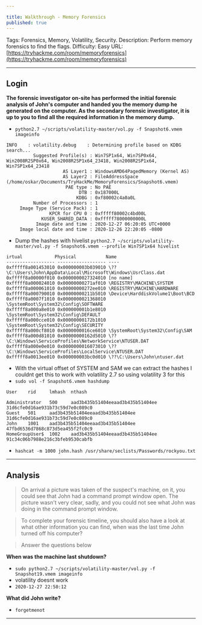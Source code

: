 ```yaml
---

title: Walkthrough - Memory Forensics
published: true
---
```


Tags: Forensics, Memory, Volatility, Security.
Description: Perform memory forensics to find the flags.
Difficulty: Easy
URL: [https://tryhackme.com/room/memoryforensics](https://tryhackme.com/room/memoryforensics)

* * *

## Login

**The forensic investigator on-site has performed the initial forensic analysis of John's computer and handed you the memory dump he generated on the computer. As the secondary forensic investigator, it is up to you to find all the required information in the memory dump.**

- `python2.7 ~/scripts/volatility-master/vol.py -f Snapshot6.vmem imageinfo`

```
INFO    : volatility.debug    : Determining profile based on KDBG search...
          Suggested Profile(s) : Win7SP1x64, Win7SP0x64, Win2008R2SP0x64, Win2008R2SP1x64_23418, Win2008R2SP1x64, Win7SP1x64_23418
                     AS Layer1 : WindowsAMD64PagedMemory (Kernel AS)
                     AS Layer2 : FileAddressSpace (/home/oskar/Documents/TryHackMe/MemoryForensics/Snapshot6.vmem)
                      PAE type : No PAE
                           DTB : 0x187000L
                          KDBG : 0xf80002c4a0a0L
          Number of Processors : 1
     Image Type (Service Pack) : 1
                KPCR for CPU 0 : 0xfffff80002c4bd00L
             KUSER_SHARED_DATA : 0xfffff78000000000L
           Image date and time : 2020-12-27 06:20:05 UTC+0000
     Image local date and time : 2020-12-26 22:20:05 -0800
```

- Dump the hashes with hivelist `python2.7 ~/scripts/volatility-master/vol.py -f Snapshot6.vmem --profile Win7SP1x64 hivelist`

```
irtual            Physical           Name
------------------ ------------------ ----
0xfffff8a001453010 0x000000003b039010 \??\C:\Users\John\AppData\Local\Microsoft\Windows\UsrClass.dat
0xfffff8a00000f010 0x0000000027324010 [no name]
0xfffff8a000024010 0x00000000271af010 \REGISTRY\MACHINE\SYSTEM
0xfffff8a000061010 0x00000000272ee010 \REGISTRY\MACHINE\HARDWARE
0xfffff8a000790010 0x00000000211b5010 \Device\HarddiskVolume1\Boot\BCD
0xfffff8a0007f1010 0x0000000021368010 \SystemRoot\System32\Config\SOFTWARE
0xfffff8a000a8e010 0x000000001b1e8010 \SystemRoot\System32\Config\DEFAULT
0xfffff8a000cce010 0x00000000172b1010 \SystemRoot\System32\Config\SECURITY
0xfffff8a000cf8010 0x0000000016ce6010 \SystemRoot\System32\Config\SAM
0xfffff8a000d81010 0x00000000162d5010 \??\C:\Windows\ServiceProfiles\NetworkService\NTUSER.DAT
0xfffff8a000e0e010 0x0000000016073010 \??\C:\Windows\ServiceProfiles\LocalService\NTUSER.DAT
0xfffff8a0013ee010 0x000000003bc0d010 \??\C:\Users\John\ntuser.dat
```

- With the virtual offset of SYSTEM and SAM we can extract the hashes I couldnt get this to work with volatility 2.7 so using volatility 3 for this
- `sudo vol -f Snapshot6.vmem hashdump`

```
User    rid     lmhash  nthash

Administrator   500     aad3b435b51404eeaad3b435b51404ee        31d6cfe0d16ae931b73c59d7e0c089c0
Guest   501     aad3b435b51404eeaad3b435b51404ee        31d6cfe0d16ae931b73c59d7e0c089c0
John    1001    aad3b435b51404eeaad3b435b51404ee        47fbd6536d7868c873d5ea455f2fc0c9
HomeGroupUser$  1002    aad3b435b51404eeaad3b435b51404ee        91c34c06b7988e216c3bfeb9530cabfb
```

- `hashcat -m 1000 john.hash /usr/share/seclists/Passwords/rockyou.txt`

* * * 

## Analysis

> On arrival a picture was taken of the suspect's machine, on it, you could see that John had a command prompt window open. The picture wasn't very clear, sadly, and you could not see what John was doing in the command prompt window.

> To complete your forensic timeline, you should also have a look at what other information you can find, when was the last time John turned off his computer?

> Answer the questions below

**When was the machine last shutdown?**

- `sudo python2.7 ~/scripts/volatility-master/vol.py -f Snapshot19.vmem imageinfo`
- volatility doesnt work
- `2020-12-27 22:50:12`

**What did John write?**

- `forgetmenot`

* * * 
